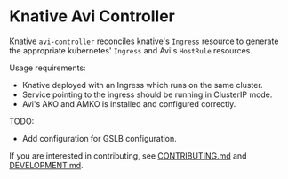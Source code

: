 # Knative Avi Controller

Knative `avi-controller` reconciles knative's `Ingress` resource to generate the
appropriate kubernetes' `Ingress` and Avi's `HostRule` resources.

Usage requirements:
* Knative deployed with an Ingress which runs on the same cluster.
* Service pointing to the ingress should be running in ClusterIP mode.
* Avi's AKO and AMKO is installed and configured correctly.

TODO:
* Add configuration for GSLB configuration.

If you are interested in contributing, see [CONTRIBUTING.md](./CONTRIBUTING.md)
and [DEVELOPMENT.md](./DEVELOPMENT.md).
